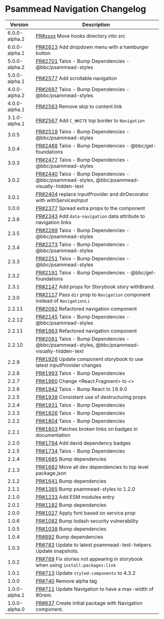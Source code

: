 # Psammead Navigation Changelog

<!-- prettier-ignore -->
| Version | Description |
|---------|-------------|
| 6.0.0-alpha.2 | [PR#xxxx](https://github.com/bbc/psammead/pull/xxxx) Move hooks directory into src |
| 6.0.0-alpha.1 | [PR#2613](https://github.com/bbc/psammead/pull/2613) Add dropdown menu with a hamburger button |
| 5.0.0-alpha.2 | [PR#2701](https://github.com/bbc/psammead/pull/2701) Talos - Bump Dependencies - @bbc/psammead-styles |
| 5.0.0-alpha.1 | [PR#2577](https://github.com/bbc/psammead/pull/2577) Add scrollable navigation |
| 4.0.0-alpha.2 | [PR#2697](https://github.com/bbc/psammead/pull/2697) Talos - Bump Dependencies - @bbc/psammead-styles |
| 4.0.0-alpha.1 | [PR#2563](https://github.com/bbc/psammead/pull/2563) Remove skip to content link |
| 3.1.0-alpha.1 | [PR#2567](https://github.com/bbc/psammead/pull/2567) Add `C_WHITE` top border to `Navigation` |
| 3.0.5 | [PR#2519](https://github.com/bbc/psammead/pull/2519) Talos - Bump Dependencies - @bbc/psammead-styles |
| 3.0.4 | [PR#2488](https://github.com/bbc/psammead/pull/2488) Talos - Bump Dependencies - @bbc/gel-foundations |
| 3.0.3 | [PR#2477](https://github.com/bbc/psammead/pull/2477) Talos - Bump Dependencies - @bbc/psammead-styles |
| 3.0.2 | [PR#2440](https://github.com/bbc/psammead/pull/2440) Talos - Bump Dependencies - @bbc/psammead-styles, @bbc/psammead-visually-hidden-text |
| 3.0.1 | [PR#2404](https://github.com/bbc/psammead/pull/2404) replace inputProvider and dirDecorator with withServicesInput |
| 3.0.0 | [PR#2377](https://github.com/bbc/psammead/pull/2377) Spread extra props to the component |
| 2.3.6 | [PR#2343](https://github.com/bbc/psammead/pull/2343) Add `data-navigation` data attribute to navigation links |
| 2.3.5 | [PR#2289](https://github.com/bbc/psammead/pull/2289) Talos - Bump Dependencies - @bbc/psammead-styles |
| 2.3.4 | [PR#2273](https://github.com/bbc/psammead/pull/2273) Talos - Bump Dependencies - @bbc/psammead-styles |
| 2.3.3 | [PR#2251](https://github.com/bbc/psammead/pull/2251) Talos - Bump Dependencies - @bbc/psammead-styles |
| 2.3.2 | [PR#2191](https://github.com/bbc/psammead/pull/2191) Talos - Bump Dependencies - @bbc/gel-foundations |
| 2.3.1 | [PR#2147](https://github.com/bbc/psammead/pull/2147) Add props for Storybook story withBrand. |
| 2.3.0 | [PR#2117](https://github.com/bbc/psammead/pull/2117) Pass `dir` prop to `Navigation` component instead of `NavigationLi` |
| 2.2.11 | [PR#2092](https://github.com/bbc/psammead/pull/2092) Refactored navigation component |
| 2.2.12 | [PR#2145](https://github.com/bbc/psammead/pull/2145) Talos - Bump Dependencies - @bbc/psammead-styles |
| 2.2.11 | [PR#1963](https://github.com/bbc/psammead/pull/2092) Refactored navigation component
| 2.2.10 | [PR#2081](https://github.com/bbc/psammead/pull/2081) Talos - Bump Dependencies - @bbc/psammead-styles, @bbc/psammead-visually-hidden-text |
| 2.2.9 | [PR#1926](https://github.com/bbc/psammead/pull/1926) Update component storybook to use latest inputProvider changes |
| 2.2.8 | [PR#1993](https://github.com/bbc/psammead/pull/1993) Talos - Bump Dependencies |
| 2.2.7 | [PR#1960](https://github.com/bbc/psammead/pull/1960) Change <React.Fragment> to <> |
| 2.2.6 | [PR#1942](https://github.com/bbc/psammead/pull/1942) Talos - Bump React to 16.9.0 |
| 2.2.5 | [PR#1938](https://github.com/bbc/psammead/pull/1938) Consistent use of destructuring props |
| 2.2.4 | [PR#1931](https://github.com/bbc/psammead/pull/1931) Talos - Bump Dependencies |
| 2.2.3 | [PR#1826](https://github.com/bbc/psammead/pull/1826) Talos - Bump Dependencies |
| 2.2.2 | [PR#1804](https://github.com/bbc/psammead/pull/1804) Talos - Bump Dependencies |
| 2.2.1 | [PR#1803](https://github.com/bbc/psammead/pull/1803/) Patches broken links on badges in documentation |
| 2.2.0 | [PR#1794](https://github.com/bbc/psammead/pull/1794) Add david dependency badges |
| 2.1.5 | [PR#1734](https://github.com/bbc/psammead/pull/1734) Talos - Bump Dependencies |
| 2.1.4 | [PR#1685](https://github.com/bbc/psammead/pull/1685) Bump dependencies |
| 2.1.3 | [PR#1682](https://github.com/bbc/psammead/pull/1682) Move all dev dependencies to top level package.json |
| 2.1.2 | [PR#1641](https://github.com/bbc/psammead/pull/1641) Bump dependencies |
| 2.1.1 | [PR#1365](https://github.com/bbc/psammead/pull/1365) Bump psammead-styles to 1.2.0 |
| 2.1.0 | [PR#1233](https://github.com/bbc/psammead/pull/1233) Add ESM modules entry |
| 2.0.1 | [PR#1182](https://github.com/bbc/psammead/pull/1182) Bump dependencies |
| 2.0.0 | [PR#1027](https://github.com/bbc/psammead/pull/1027) Apply font based on service prop |
| 1.0.6 | [PR#1082](https://github.com/bbc/psammead/pull/1082) Bump lodash security vulnerability |
| 1.0.5 | [PR#1038](https://github.com/bbc/psammead/pull/1038) Bump dependencies |
| 1.0.4 | [PR#892](https://github.com/bbc/psammead/pull/892) Bump dependencies |
| 1.0.3 | [PR#783](https://github.com/bbc/psammead/pull/783) Update to latest psammead-test-helpers. Update snapshots. |
| 1.0.2 | [PR#769](https://github.com/bbc/psammead/pull/769) Fix stories not appearing in storybook when using `install:packages:link` |
| 1.0.1 | [PR#713](https://github.com/bbc/psammead/pull/713) Update `styled-components` to 4.3.2 |
| 1.0.0 | [PR#740](https://github.com/BBC/psammead/pull/740) Remove alpha tag |
| 1.0.0-alpha.1 | [PR#711](https://github.com/BBC/psammead/pull/711) Update Navigation to have a max-width of 80rem. |
| 1.0.0-alpha.0 | [PR#637](https://github.com/BBC/psammead/pull/637) Create initial package with Navigation component. |
